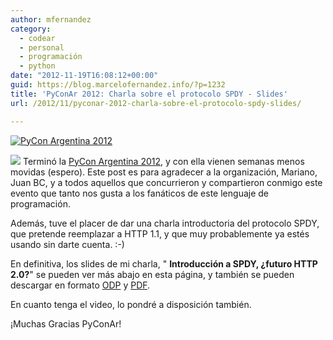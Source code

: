 ```yaml
---
author: mfernandez
category:
  - codear
  - personal
  - programación
  - python
date: "2012-11-19T16:08:12+00:00"
guid: https://blog.marcelofernandez.info/?p=1232
title: 'PyConAr 2012: Charla sobre el protocolo SPDY - Slides'
url: /2012/11/pyconar-2012-charla-sobre-el-protocolo-spdy-slides/

---
```

[![PyCon Argentina 2012](/wp-content/uploads/2012/11/header_pyconar2012.png)](http://ar.pycon.org/2012/ "PyCon Argentina 2012")

[![](/wp-content/uploads/2012/11/spdy-150x150.png)](/wp-content/uploads/2012/11/spdy.png) Terminó la [PyCon Argentina 2012](http://ar.pycon.org/2012/ "PyCon Argentina 2012"), y con ella vienen semanas menos movidas (espero). Este post es para agradecer a la organización, Mariano, Juan BC, y a todos aquellos que concurrieron y compartieron conmigo este evento que tanto nos gusta a los fanáticos de este lenguaje de programación.

Además, tuve el placer de dar una charla introductoria del protocolo SPDY, que pretende reemplazar a HTTP 1.1, y que muy probablemente ya estés usando sin darte cuenta. :-)

En definitiva, los slides de mi charla, " **Introducción a SPDY, ¿futuro HTTP 2.0?**" se pueden ver más abajo en esta página, y también se pueden descargar en formato [ODP](http://www.marcelofernandez.info/charlas/SPDY.odp "Charla SPDY en formato Open Document") y [PDF](http://www.marcelofernandez.info/charlas/SPDY.pdf "Charla SPDY en formato PDF").

En cuanto tenga el video, lo pondré a disposición también.

¡Muchas Gracias PyConAr!
